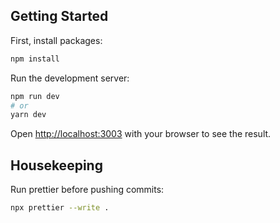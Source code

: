 ## Getting Started

First, install packages:
```bash
npm install
```

Run the development server:
```bash
npm run dev
# or
yarn dev
```

Open [http://localhost:3003](http://localhost:3003) with your browser to see the result.

## Housekeeping

Run prettier before pushing commits:
```bash
npx prettier --write .
```

